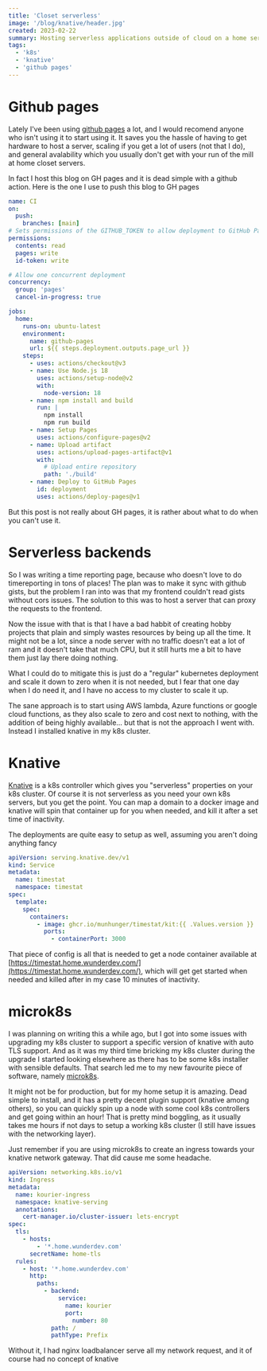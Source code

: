 ```yaml
---
title: 'Closet serverless'
image: '/blog/knative/header.jpg'
created: 2023-02-22
summary: Hosting serverless applications outside of cloud on a home server.
tags:
  - 'k8s'
  - 'knative'
  - 'github pages'
---
```


# Github pages

Lately I've been using [github pages](https://pages.github.com/) a lot, and I would recomend anyone who isn't using it to start using it.
It saves you the hassle of having to get hardware to host a server, scaling if you get a lot of users (not that I do), and general avalability which you usually don't get with your run of the mill at home closet servers.

In fact I host this blog on GH pages and it is dead simple with a github action.
Here is the one I use to push this blog to GH pages

```yaml title=".github/workflows/main.yaml"
name: CI
on:
  push:
    branches: [main]
# Sets permissions of the GITHUB_TOKEN to allow deployment to GitHub Pages
permissions:
  contents: read
  pages: write
  id-token: write

# Allow one concurrent deployment
concurrency:
  group: 'pages'
  cancel-in-progress: true

jobs:
  home:
    runs-on: ubuntu-latest
    environment:
      name: github-pages
      url: ${{ steps.deployment.outputs.page_url }}
    steps:
      - uses: actions/checkout@v3
      - name: Use Node.js 18
        uses: actions/setup-node@v2
        with:
          node-version: 18
      - name: npm install and build
        run: |
          npm install
          npm run build
      - name: Setup Pages
        uses: actions/configure-pages@v2
      - name: Upload artifact
        uses: actions/upload-pages-artifact@v1
        with:
          # Upload entire repository
          path: './build'
      - name: Deploy to GitHub Pages
        id: deployment
        uses: actions/deploy-pages@v1
```

But this post is not really about GH pages, it is rather about what to do when you can't use it.

# Serverless backends

So I was writing a time reporting page, because who doesn't love to do timereporting in tons of places!
The plan was to make it sync with github gists, but the problem I ran into was that my frontend couldn't read gists without cors issues.
The solution to this was to host a server that can proxy the requests to the frontend.

Now the issue with that is that I have a bad habbit of creating hobby projects that plain and simply wastes resources by being up all the time.
It might not be a lot, since a node server with no traffic doesn't eat a lot of ram and it doesn't take that much CPU, but it still hurts me a bit to have them just lay there doing nothing.

What I could do to mitigate this is just do a "regular" kubernetes deployment and scale it down to zero when it is not needed, but I fear that one day when I do need it, and I have no access to my cluster to scale it up.

The sane approach is to start using AWS lambda, Azure functions or google cloud functions, as they also scale to zero and cost next to nothing, with the addition of being highly available... but that is not the approach I went with. Instead I installed knative in my k8s cluster.

# Knative

[Knative](https://knative.dev/docs/) is a k8s controller which gives you "serverless" properties on your k8s cluster. Of course it is not serverless as you need your own k8s servers, but you get the point.
You can map a domain to a docker image and knative will spin that container up for you when needed, and kill it after a set time of inactivity.

The deployments are quite easy to setup as well, assuming you aren't doing anything fancy

```yaml
apiVersion: serving.knative.dev/v1
kind: Service
metadata:
  name: timestat
  namespace: timestat
spec:
  template:
    spec:
      containers:
        - image: ghcr.io/munhunger/timestat/kit:{{ .Values.version }}
          ports:
            - containerPort: 3000
```

That piece of config is all that is needed to get a node container available at [https://timestat.home.wunderdev.com/](https://timestat.home.wunderdev.com/), which will get get started when needed and killed after in my case 10 minutes of inactivity.

# microk8s

I was planning on writing this a while ago, but I got into some issues with upgrading my k8s cluster to support a specific version of knative with auto TLS support.
And as it was my third time bricking my k8s cluster during the upgrade I started looking elsewhere as there has to be some k8s installer with sensible defaults.
That search led me to my new favourite piece of software, namely [microk8s](https://microk8s.io/).

It might not be for production, but for my home setup it is amazing.
Dead simple to install, and it has a pretty decent plugin support (knative among others), so you can quickly spin up a node with some cool k8s controllers and get going within an hour!
That is pretty mind boggling, as it usually takes me hours if not days to setup a working k8s cluster (I still have issues with the networking layer).

Just remember if you are using microk8s to create an ingress towards your knative network gateway. That did cause me some headache.

```yaml
apiVersion: networking.k8s.io/v1
kind: Ingress
metadata:
  name: kourier-ingress
  namespace: knative-serving
  annotations:
    cert-manager.io/cluster-issuer: lets-encrypt
spec:
  tls:
    - hosts:
        - '*.home.wunderdev.com'
      secretName: home-tls
  rules:
    - host: '*.home.wunderdev.com'
      http:
        paths:
          - backend:
              service:
                name: kourier
                port:
                  number: 80
            path: /
            pathType: Prefix
```

Without it, I had nginx loadbalancer serve all my network request, and it of course had no concept of knative
